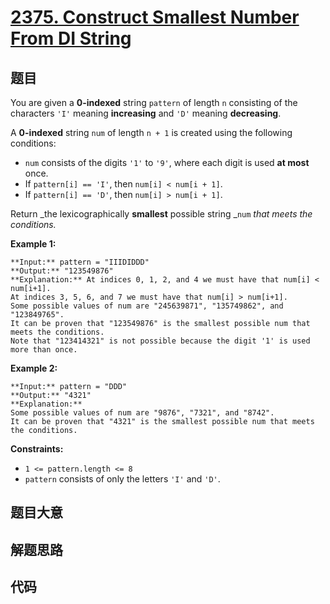 # [2375. Construct Smallest Number From DI String](https://leetcode.com/problems/construct-smallest-number-from-di-string)

## 题目

You are given a **0-indexed** string `pattern` of length `n` consisting of the
characters `'I'` meaning **increasing** and `'D'` meaning **decreasing**.

A **0-indexed** string `num` of length `n + 1` is created using the following
conditions:

  * `num` consists of the digits `'1'` to `'9'`, where each digit is used **at most** once.
  * If `pattern[i] == 'I'`, then `num[i] < num[i + 1]`.
  * If `pattern[i] == 'D'`, then `num[i] > num[i + 1]`.

Return _the lexicographically **smallest** possible string _`num` _that meets
the conditions._



**Example 1:**

    
    
    **Input:** pattern = "IIIDIDDD"
    **Output:** "123549876"
    **Explanation:** At indices 0, 1, 2, and 4 we must have that num[i] < num[i+1].
    At indices 3, 5, 6, and 7 we must have that num[i] > num[i+1].
    Some possible values of num are "245639871", "135749862", and "123849765".
    It can be proven that "123549876" is the smallest possible num that meets the conditions.
    Note that "123414321" is not possible because the digit '1' is used more than once.

**Example 2:**

    
    
    **Input:** pattern = "DDD"
    **Output:** "4321"
    **Explanation:**
    Some possible values of num are "9876", "7321", and "8742".
    It can be proven that "4321" is the smallest possible num that meets the conditions.
    



**Constraints:**

  * `1 <= pattern.length <= 8`
  * `pattern` consists of only the letters `'I'` and `'D'`.


## 题目大意

## 解题思路

## 代码

```javascript

```

